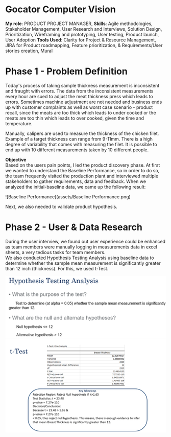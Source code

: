 # Gocator Computer Vision

**My role**: PRODUCT PROJECT MANAGER, 
**Skills**: Agile methodologies, Stakeholder Management, User Research and Interviews, Solution Design, Prioritization, Wireframing and prototyping, User testing, Product launch, User Adoption
**Tools Used**: Clarity for Project & Resource Management, JIRA for Product roadmapping, Feature prioritization, & Requirements/User stories creation, Mural

# Phase 1 - Problem Definition
Today's process of taking sample thickness measurement is inconsistent and fraught with errors. The data from the inconsistent measurements every hour are sued to adjust the meat thickness press which leads to errors. Sometimes machine adjustment are not needed and business ends up with customer complaints as well as worst case scenario - product recall, since the meats are too thick which leads to under cooked or the meats are too thin which leads to over cooked, given the time and temperature. 

Manually, calipers are used to measure the thickness of the chicken filet. Example of a target thickness can range from 9-11mm. There is a high degree of variability that comes with measuring the filet. It is possible to end up with 10 different measurements taken by 10 different people. 

**Objective** <br />
Based on the users pain points, I led the product discovery phase. At first we wanted to understand the Baseline Performance, so in order to do so, the team frequently visited the production plant and interviewed multiple stakeholders to gather requirements, data and feedback. When we analyzed the initial-baseline data, we came up the following result:

![Baseline Performance](assets/Baseline Performance.png)

Next, we also needed to validate product hypothesis. 

# Phase 2 - User & Data Research
During the user interview, we found out user experience could be enhanced as team members were manually logging in measurements data in excel sheets, a very tedious tasks for team members. <br /> We also conducted Hypothesis Testing Analysis using baseline data to determine whether the sample mean measurement is significantly greater than 12 inch (thickness). For this, we used t-Test. 

![Baseline Performance](assets/HypothesisTestingAnalysis.png)
![Baseline Performance](assets/T-test.png)
